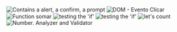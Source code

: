 
<img align="center" src="https://i.imgur.com/WtbiD7w.png" alt="Contains a alert, a confirm, a prompt">
<img align="center" src="https://i.imgur.com/uOpotR4.png" alt="DOM - Evento Clicar">
<img align="center" src="https://i.imgur.com/OiHfMIV.png" alt="Function somar">        
<img align="center" src="https://i.imgur.com/hjQdd7o.png" alt="testing the 'if'">    
<img align="center" src="https://i.imgur.com/cJpcfdT.png" alt="testing the 'if'">    
<img align="center" src="https://i.imgur.com/vD8ttnX.png" alt="let's count">    
<img align="center" src="https://i.imgur.com/4WybxG1.png" alt="Number. Analyzer and Validator">    
